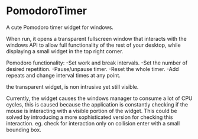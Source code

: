# PomodoroTimer
A cute Pomodoro timer widget for windows.

When run, it opens a transparent fullscreen window that interacts with the windows API to allow full functionality of the rest of your desktop,
while displaying a small widget in the top right corner.

Pomodoro functionality:
-Set work and break intervals.
-Set the number of desired repetition.
-Pause/unpause timer.
-Reset the whole timer.
-Add repeats and change interval times at any point.

the transparent widget, is non intrusive yet still visible.

Currently, the widget causes the windows manager to consume a lot of CPU cycles, this is caused because the application is constantly checking if the mouse is
interacting with a visible portion of the widget. This could be solved by introducing a more sophisticated version for checking this interaction.
eg. check for interaction only on collision enter with a small bounding box.
